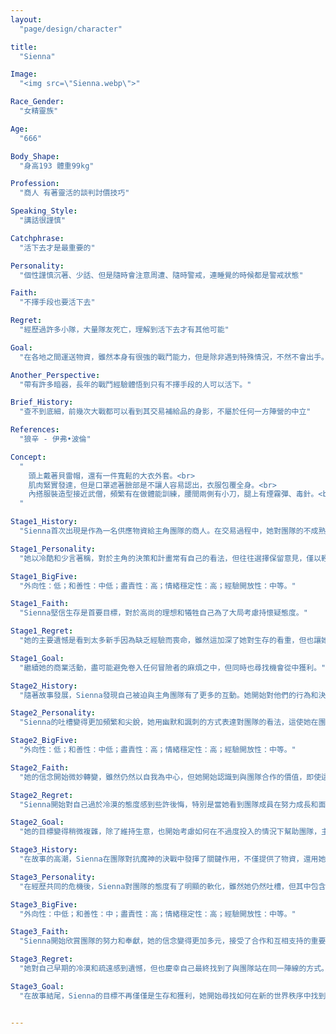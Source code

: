 ```yaml
---
layout: 
  "page/design/character"

title: 
  "Sienna"

Image: 
  "<img src=\"Sienna.webp\">"

Race_Gender: 
  "女精靈族"

Age: 
  "666"

Body_Shape: 
  "身高193 體重99kg"

Profession: 
  "商人 有著靈活的談判討價技巧"

Speaking_Style: 
  "講話很謹慎"

Catchphrase: 
  "活下去才是最重要的"

Personality: 
  "個性謹慎沉著、少話、但是隨時會注意周遭、隨時警戒，連睡覺的時候都是警戒狀態"

Faith: 
  "不擇手段也要活下去"

Regret: 
  "經歷過許多小隊，大量隊友死亡，理解到活下去才有其他可能"

Goal: 
  "在各地之間運送物資，雖然本身有很強的戰鬥能力，但是除非遇到特殊情況，不然不會出手。有著一流的交際手腕，對於戰爭時期調度物資和幫助弱勢的人逃離戰區有很大的貢獻"

Another_Perspective: 
  "帶有許多暗器，長年的戰鬥經驗體悟到只有不擇手段的人可以活下。"

Brief_History: 
  "查不到底細，前幾次大戰都可以看到其交易補給品的身影，不屬於任何一方陣營的中立"

References: 
  "狼辛 - 伊弗•波倫"

Concept: 
  "
    頭上戴著貝雷帽，還有一件寬鬆的大衣外套。<br>
    肌肉緊實發達，但是口罩遮著臉部是不讓人容易認出，衣服包覆全身。<br>
    內搭服裝造型接近武僧，頻繁有在做體能訓練，腰間兩側有小刀，腿上有煙霧彈、毒針。<br>
  "

Stage1_History: 
  "Sienna首次出現是作為一名供應物資給主角團隊的商人。在交易過程中，她對團隊的不成熟和缺乏準備表示出明顯的不耐煩，但仍提供了必要的物資。"

Stage1_Personality: 
  "她以冷酷和少言著稱，對於主角的決策和計畫常有自己的看法，但往往選擇保留意見，僅以輕蔑的笑聲或短暫的評語表達自己的觀點。"

Stage1_BigFive: 
  "外向性：低；和善性：中低；盡責性：高；情緒穩定性：高；經驗開放性：中等。"

Stage1_Faith: 
  "Sienna堅信生存是首要目標，對於高尚的理想和犧牲自己為了大局考慮持懷疑態度。"

Stage1_Regret: 
  "她的主要遺憾是看到太多新手因為缺乏經驗而喪命，雖然這加深了她對生存的看重，但也讓她對於冒險者的生命輕率感到不滿。"

Stage1_Goal: 
  "繼續她的商業活動，盡可能避免卷入任何冒險者的麻煩之中，但同時也尋找機會從中獲利。"

Stage2_History: 
  "隨著故事發展，Sienna發現自己被迫與主角團隊有了更多的互動。她開始對他們的行為和決定提出直接的批評，尤其是當這些行為威脅到她的生意或安全時。"

Stage2_Personality: 
  "Sienna的吐槽變得更加頻繁和尖銳，她用幽默和諷刺的方式表達對團隊的看法，這使她在團隊中獲得了一種獨特的地位——既被需要又時常讓人感到不舒服的盟友。"

Stage2_BigFive: 
  "外向性：低；和善性：中低；盡責性：高；情緒穩定性：高；經驗開放性：中等。"

Stage2_Faith: 
  "她的信念開始微妙轉變，雖然仍然以自我為中心，但她開始認識到與團隊合作的價值，即使這種合作是基於自身利益。"

Stage2_Regret: 
  "Sienna開始對自己過於冷漠的態度感到些許後悔，特別是當她看到團隊成員在努力成長和面對挑戰時。"

Stage2_Goal: 
  "她的目標變得稍微複雜，除了維持生意，也開始考慮如何在不過度投入的情況下幫助團隊，主要是通過提供信息和物資。"

Stage3_History: 
  "在故事的高潮，Sienna在團隊對抗魔神的決戰中發揮了關鍵作用，不僅提供了物資，還用她的商人網絡獲取了寶貴的情報。"

Stage3_Personality: 
  "在經歷共同的危機後，Sienna對團隊的態度有了明顯的軟化，雖然她仍然吐槽，但其中包含了更多的關心和尊重。"

Stage3_BigFive: 
  "外向性：中低；和善性：中；盡責性：高；情緒穩定性：高；經驗開放性：中等。"

Stage3_Faith: 
  "Sienna開始欣賞團隊的努力和奉獻，她的信念變得更加多元，接受了合作和互相支持的重要性。"

Stage3_Regret: 
  "她對自己早期的冷漠和疏遠感到遺憾，但也慶幸自己最終找到了與團隊站在同一陣線的方式。"

Stage3_Goal: 
  "在故事結尾，Sienna的目標不再僅僅是生存和獲利，她開始尋找如何在新的世界秩序中找到自己的位置，並考慮繼續與團隊保持聯繫，提供支持。"


---
```


